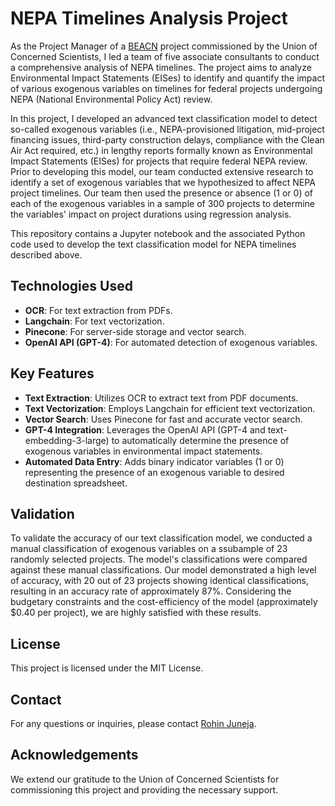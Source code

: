 # NEPA Timelines Analysis Project 

As the Project Manager of a [BEACN](https://www.beacn.org) project commissioned by the Union of Concerned Scientists, I led a team of five associate consultants to conduct a comprehensive analysis of NEPA timelines. The project aims to analyze Environmental Impact Statements (EISes) to identify and quantify the impact of various exogenous variables on timelines for federal projects undergoing NEPA (National Environmental Policy Act) review. 

In this project, I developed an advanced text classification model to detect so-called exogenous variables (i.e., NEPA-provisioned litigation, mid-project financing issues, third-party construction delays, compliance with the Clean Air Act required, etc.) in lengthy reports formally known as Environmental Impact Statements (EISes) for projects that require federal NEPA review. Prior to developing this model, our team conducted extensive research to identify a set of exogenous variables that we hypothesized to affect NEPA project timelines. Our team then used the presence or absence (1 or 0) of each of the exogenous variables in a sample of 300 projects to determine the variables' impact on project durations using regression analysis.

This repository contains a Jupyter notebook and the associated Python code used to develop the text classification model for NEPA timelines described above.

## Technologies Used

- **OCR**: For text extraction from PDFs.
- **Langchain**: For text vectorization.
- **Pinecone**: For server-side storage and vector search.
- **OpenAI API (GPT-4)**: For automated detection of exogenous variables.

## Key Features

- **Text Extraction**: Utilizes OCR to extract text from PDF documents.
- **Text Vectorization**: Employs Langchain for efficient text vectorization.
- **Vector Search**: Uses Pinecone for fast and accurate vector search.
- **GPT-4 Integration**: Leverages the OpenAI API (GPT-4 and text-embedding-3-large) to automatically determine the presence of exogenous variables in environmental impact statements.
- **Automated Data Entry**: Adds binary indicator variables (1 or 0) representing the presence of an exogenous variable to desired destination spreadsheet.

## Validation

To validate the accuracy of our text classification model, we conducted a manual classification of exogenous variables on a ssubample of 23 randomly selected projects. The model's classifications were compared against these manual classifications. Our model demonstrated a high level of accuracy, with 20 out of 23 projects showing identical classifications, resulting in an accuracy rate of approximately 87%. Considering the budgetary constraints and the cost-efficiency of the model (approximately $0.40 per project), we are highly satisfied with these results.

## License

This project is licensed under the MIT License.

## Contact

For any questions or inquiries, please contact [Rohin Juneja](mailto:rohin.juneja@example.com).

## Acknowledgements

We extend our gratitude to the Union of Concerned Scientists for commissioning this project and providing the necessary support.


